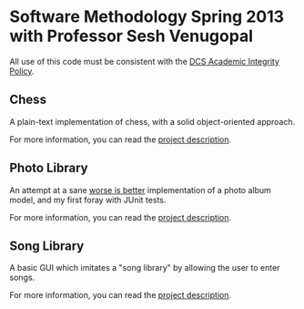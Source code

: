 Software Methodology Spring 2013 with Professor Sesh Venugopal
==============================================================

All use of this code must be consistent with the [DCS Academic Integrity Policy](http://www.cs.rutgers.edu/policies/academicintegrity/index.php).

Chess
-----

A plain-text implementation of chess, with a solid object-oriented approach.

For more information, you can read the [project description](http://eden.rutgers.edu/~pmj34/?page=%2FNotes%2FComputer%20Science%2F%2FSoftware%20Methodology.md#February26th,2013-Assignment2:2-PlayerChess).

Photo Library
-------------

An attempt at a sane [worse is better](http://en.wikipedia.org/wiki/Worse_is_better) implementation of a photo album model, and my first foray with JUnit tests.

For more information, you can read the [project description](http://eden.rutgers.edu/~pmj34/?page=%2FNotes%2FComputer%20Science%2F%2FSoftware%20Methodology.md#February14th,2013-ProjectPart1:PhotoAlbum(DesignandImplementationI)).

Song Library
------------

A basic GUI which imitates a "song library" by allowing the user to enter songs.

For more information, you can read the [project description](http://eden.rutgers.edu/~pmj34/?page=%2FNotes%2FComputer%20Science%2F%2FSoftware%20Methodology.md#February7th,2013-Assignment1:SongLibraryGUIDesignandImplementation).